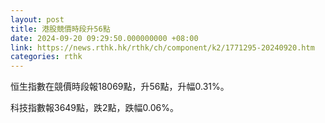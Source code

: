 ```yaml
---
layout: post
title: 港股競價時段升56點
date: 2024-09-20 09:29:50.000000000 +08:00
link: https://news.rthk.hk/rthk/ch/component/k2/1771295-20240920.htm
categories: rthk
---
```


恒生指數在競價時段報18069點，升56點，升幅0.31%。

科技指數報3649點，跌2點，跌幅0.06%。
